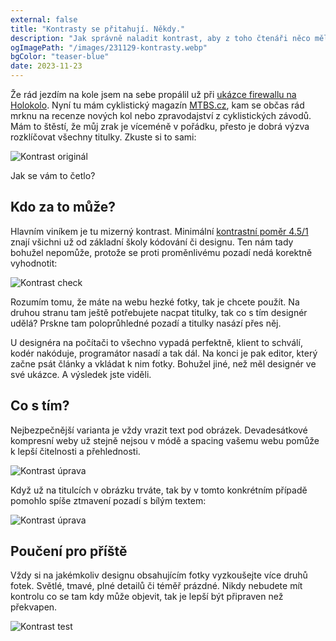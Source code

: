 ```yaml
---
external: false
title: "Kontrasty se přitahují. Někdy."
description: "Jak správně naladit kontrast, aby z toho čtenáři něco měli."
ogImagePath: "/images/231129-kontrasty.webp"
bgColor: "teaser-blue"
date: 2023-11-23
---
```


Že rád jezdím na kole jsem na sebe propálil už při [ukázce firewallu na Holokolo](/post/231011-neprojdes/). Nyní tu mám cyklistický magazín [MTBS.cz](https://www.mtbs.cz/), kam se občas rád mrknu na recenze nových kol nebo zpravodajství z cyklistických závodů. Mám to štěstí, že můj zrak je víceméně v pořádku, přesto je dobrá výzva rozklíčovat všechny titulky. Zkuste si to sami:

![Kontrast originál](/images/231129-kontrasty.webp)

Jak se vám to četlo?

## Kdo za to může?

Hlavním viníkem je tu mizerný kontrast. Minimální [kontrastní poměr 4.5/1](https://developer.mozilla.org/en-US/docs/Web/Accessibility/Understanding_WCAG/Perceivable/Color_contrast) znají všichni už od základní školy kódování či designu. Ten nám tady bohužel nepomůže, protože se proti proměnlivému pozadí nedá korektně vyhodnotit:

![Kontrast check](/images/231129-kontrasty-4.webp)

Rozumím tomu, že máte na webu hezké fotky, tak je chcete použít. Na druhou stranu tam ještě potřebujete nacpat titulky, tak co s tím designér udělá? Prskne tam poloprůhledné pozadí a titulky nasází přes něj.

U designéra na počítači to všechno vypadá perfektně, klient to schválí, kodér nakóduje, programátor nasadí a tak dál. Na konci je pak editor, který začne psát články a vkládat k nim fotky. Bohužel jiné, než měl designér ve své ukázce. A výsledek jste viděli.

## Co s tím?

Nejbezpečnější varianta je vždy vrazit text pod obrázek. Devadesátkové kompresní weby už stejně nejsou v módě a spacing vašemu webu pomůže k lepší čitelnosti a přehlednosti.

![Kontrast úprava](/images/231129-kontrasty-5.webp)

Když už na titulcích v obrázku trváte, tak by v tomto konkrétním případě pomohlo spíše ztmavení pozadí s bílým textem:

![Kontrast úprava](/images/231129-kontrasty-2.webp)

## Poučení pro příště

Vždy si na jakémkoliv designu obsahujícím fotky vyzkoušejte více druhů fotek. Světlé, tmavé, plné detailů či téměř prázdné. Nikdy nebudete mít kontrolu co se tam kdy může objevit, tak je lepší být připraven než překvapen.

![Kontrast test](/images/231129-kontrasty-3.webp)
